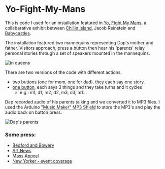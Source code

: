 # Yo-Fight-My-Mans

This is code I used for an installation featured in [Yo, Fight My Mans](http://www.chillinisland.com/yfmm/), a collabarative exhibit between [Chillin Island](http://www.chillinisland.com/), Jacob Reinstein and [Babycastles](http://www.babycastles.com).

The installation featured two mannequins representing Dap's mother and father. Visitors approach, press a button then hear his 'parents' relay personal stories through a set of speakers mounted in the mannequins. 

![in queens](http://imgur.com/a/PXG6a)

There are two versions of the code with different actions:
* [two buttons](https://github.com/poohlaga/Yo-Fight-My-Mans-/blob/master/2but3phrases) (one for mom, one for dad). they each say one story.
* [one button](https://github.com/poohlaga/Yo-Fight-My-Mans-/blob/master/1but6phrases_QueensMuseum), each says 3 things and they take turns and it cycles 
  * e.g.: m1, d1, m2, d2, m3, d3, m1...
  
Dap recorded audio of his parents talking and we converted it to MP3 files. I used the Arduino ["Music Maker" MP3 Shield](https://www.adafruit.com/product/1788) to store the MP3's and play the audio back on button press.

![Dap's parents](http://www.chillinisland.com/yfmm/yfmm-7.jpg)

### Some press:
* [Bedford and Bowery](http://bedfordandbowery.com/2016/02/ashok-kondabolu-of-das-racist-curates-a-show-inspired-by-things-that-make-him-go-whoa/)
* [Art News](http://www.artnews.com/2016/02/12/gentrifying-fishtanks-indian-television-and-dead-rappers-ashok-dapwell-kondabolu-presents-yo-fight-my-mans-at-babycastles/)
* [Mass Appeal](http://massappeal.com/yo-fight-my-mans-dapwell-chillen-island-baby-castles/)
* [New Yorker - event coverage](http://www.newyorker.com/goings-on-about-town/above-and-beyond/babycastles-gallery)
